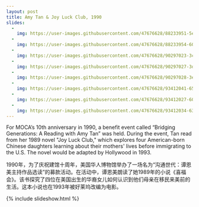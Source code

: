 ```yaml
---
layout: post
title: Amy Tan & Joy Luck Club, 1990
slides:
  -
    img: https://user-images.githubusercontent.com/47676628/88233951-5ee40400-cc46-11ea-8bb0-51d46c99353b.jpg
  -
    img: https://user-images.githubusercontent.com/47676628/88233954-60adc780-cc46-11ea-81a1-58c1de2a4cda.jpg
  -
    img: https://user-images.githubusercontent.com/47676628/90297023-3cb35f80-de5b-11ea-98de-40954bde30fe.jpg
  -
    img: https://user-images.githubusercontent.com/47676628/90297027-3d4bf600-de5b-11ea-9f9d-c881c426d9cc.jpg
  -
    img: https://user-images.githubusercontent.com/47676628/90297028-3e7d2300-de5b-11ea-86f2-38c6db48c3c1.jpg
  -
    img: https://user-images.githubusercontent.com/47676628/93412041-656bb200-f86a-11ea-885d-ded028f10afb.jpg
  -
    img: https://user-images.githubusercontent.com/47676628/93412027-60a6fe00-f86a-11ea-90fc-4610e1758fdb.jpg
  -
    img: https://user-images.githubusercontent.com/47676628/93412034-63a1ee80-f86a-11ea-9b83-77e947b56c10.jpg
---
```


For MOCA’s 10th anniversary in 1990, a benefit event called “Bridging Generations: A Reading with Amy Tan” was held.  During the event, Tan read from her 1989 novel "Joy Luck Club," which explores four American-born Chinese daughters learning about their mothers' lives before immigrating to the U.S. The novel would be adapted by Hollywood in 1993.  

1990年，为了庆祝建馆十周年，美国华人博物馆举办了一场名为“沟通世代：谭恩美主持作品选读”的募款活动。在活动中，谭恩美朗读了她1989年的小说《喜福会》。该书探究了四位在美国出生的华裔女儿如何认识到他们母亲在移民来美前的生活。这本小说也在1993年被好莱坞改编为电影。

{% include slideshow.html %}


